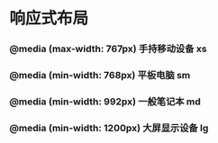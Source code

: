  # 响应式布局

 ### @media (max-width: 767px)  手持移动设备 xs
 ### @media (min-width: 768px)  平板电脑 sm
 ### @media (min-width: 992px)   一般笔记本 md
 ### @media (min-width: 1200px)  大屏显示设备 lg

